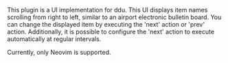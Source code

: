 This plugin is a UI implementation for ddu.
This UI displays item names scrolling from right to left, similar to an airport electronic bulletin board. You can change the displayed item by executing the 'next' action or 'prev' action. Additionally, it is possible to configure the 'next' action to execute automatically at regular intervals.

Currently, only Neovim is supported.
